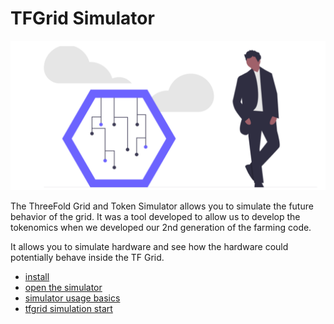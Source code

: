 # TFGrid Simulator

![](img/simulator_intro.png)

The ThreeFold Grid and Token Simulator allows you to simulate the future behavior of the grid.
It was a tool developed to allow us to develop the tokenomics when we developed our 2nd generation of the farming code.

It allows you to simulate hardware and see how the hardware could potentially behave inside the TF Grid.

- [install](./simulator/simulator_install.md)
- [open the simulator](./simulator/simulator_open.md)
- [simulator usage basics](./simulator/simulator_usage_basics.md)
- [tfgrid simulation start](./simulator/simulator_tfgrid_start.md)   

